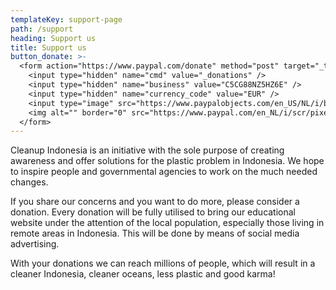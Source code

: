 ```yaml
---
templateKey: support-page
path: /support
heading: Support us
title: Support us
button_donate: >-
  <form action="https://www.paypal.com/donate" method="post" target="_top">
    <input type="hidden" name="cmd" value="_donations" />
    <input type="hidden" name="business" value="C5CG88NZ5HZ6E" />
    <input type="hidden" name="currency_code" value="EUR" />
    <input type="image" src="https://www.paypalobjects.com/en_US/NL/i/btn/btn_donateCC_LG.gif" border="0" name="submit" title="PayPal - The safer, easier way to pay online!" alt="Donate with PayPal button" />
    <img alt="" border="0" src="https://www.paypal.com/en_NL/i/scr/pixel.gif" width="1" height="1" />
  </form>
---
```

Cleanup Indonesia is an initiative with the sole purpose of creating awareness and offer solutions for the plastic problem in Indonesia. We hope to inspire people and governmental agencies to work on the much needed changes.

If you share our concerns and you want to do more, please consider a donation. Every donation will be fully utilised to bring our educational website under the attention of the local population, especially those living in remote areas in Indonesia. This will be done by means of social media advertising.

With your donations we can reach millions of people, which will result in a cleaner Indonesia, cleaner oceans, less plastic and good karma!